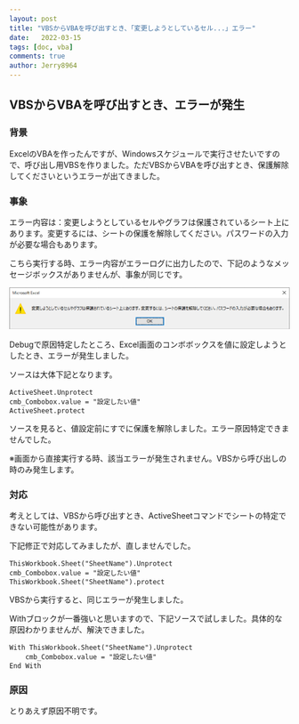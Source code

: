 ```yaml
---
layout: post
title: "VBSからVBAを呼び出すとき、「変更しようとしているセル...」エラー"
date:   2022-03-15
tags: [doc, vba]
comments: true
author: Jerry8964
---
```




## VBSからVBAを呼び出すとき、エラーが発生



### 背景

ExcelのVBAを作ったんですが、Windowsスケジュールで実行させたいですので、呼び出し用VBSを作りました。ただVBSからVBAを呼び出すとき、保護解除してくださいというエラーが出てきました。



### 事象

エラー内容は：変更しようとしているセルやグラフは保護されているシート上にあります。変更するには、シートの保護を解除してください。パスワードの入力が必要な場合もあります。

こちら実行する時、エラー内容がエラーログに出力したので、下記のようなメッセージボックスがありませんが、事象が同じです。

![](https://github.com/jerry8964/jerry8964.github.io/blob/main/images/excel-error-this-sheet-protected-error.png?raw=true)

Debugで原因特定したところ、Excel画面のコンボボックスを値に設定しようとしたとき、エラーが発生しました。

ソースは大体下記となります。

```vba
ActiveSheet.Unprotect
cmb_Combobox.value = "設定したい値"
ActiveSheet.protect
```

ソースを見ると、値設定前にすでに保護を解除しました。エラー原因特定できませんでした。



※画面から直接実行する時、該当エラーが発生されません。VBSから呼び出しの時のみ発生します。

### 対応

考えとしては、VBSから呼び出すとき、ActiveSheetコマンドでシートの特定できない可能性があります。

下記修正で対応してみましたが、直しませんでした。

```vba
ThisWorkbook.Sheet("SheetName").Unprotect
cmb_Combobox.value = "設定したい値"
ThisWorkbook.Sheet("SheetName").protect
```

VBSから実行すると、同じエラーが発生しました。



Withブロックが一番強いと思いますので、下記ソースで試しました。具体的な原因わかりませんが、解決できました。

```vba
With ThisWorkbook.Sheet("SheetName").Unprotect
    cmb_Combobox.value = "設定したい値"
End With
```



### 原因

とりあえず原因不明です。



